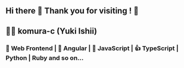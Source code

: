 ## Hi there 👋 Thank you for visiting ! 🙏
## 🙋‍♂️ komura-c (Yuki Ishii)
### 🔆 Web Frontend | 💪 Angular | 💪 JavaScript | 👍 TypeScript | Python | Ruby and so on...


<!--
**komura-c/komura-c** is a ✨ _special_ ✨ repository because its `README.md` (this file) appears on your GitHub profile.

Here are some ideas to get you started:

- 🔭 I’m currently working on ...
- 🌱 I’m currently learning ...
- 👯 I’m looking to collaborate on ...
- 🤔 I’m looking for help with ...
- 💬 Ask me about ...
- 📫 How to reach me: ...
- 😄 Pronouns: ...
- ⚡ Fun fact: ...
-->
